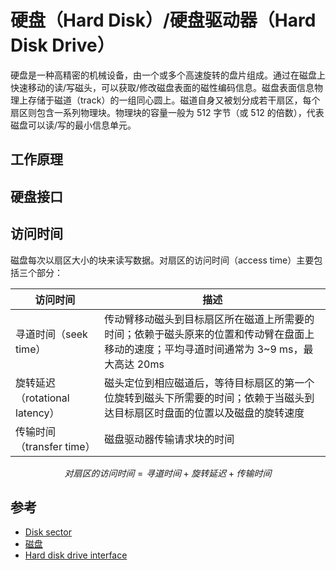 # 硬盘（Hard Disk）/硬盘驱动器（Hard Disk Drive）

硬盘是一种高精密的机械设备，由一个或多个高速旋转的盘片组成。通过在磁盘上快速移动的读/写磁头，可以获取/修改磁盘表面的磁性编码信息。磁盘表面信息物理上存储于磁道（track）的一组同心圆上。磁道自身又被划分成若干扇区，每个扇区则包含一系列物理块。物理块的容量一般为 512 字节（或 512 的倍数），代表磁盘可以读/写的最小信息单元。

## 工作原理

## 硬盘接口

## 访问时间

磁盘每次以扇区大小的块来读写数据。对扇区的访问时间（access time）主要包括三个部分：

| 访问时间                       | 描述                                                                                                                                     |
| ------------------------------ | ---------------------------------------------------------------------------------------------------------------------------------------- |
| 寻道时间（seek time）          | 传动臂移动磁头到目标扇区所在磁道上所需要的时间；依赖于磁头原来的位置和传动臂在盘面上移动的速度；平均寻道时间通常为 3~9 ms，最大高达 20ms |
| 旋转延迟（rotational latency） | 磁头定位到相应磁道后，等待目标扇区的第一个位旋转到磁头下所需要的时间；依赖于当磁头到达目标扇区时盘面的位置以及磁盘的旋转速度             |
| 传输时间（transfer time）      | 磁盘驱动器传输请求块的时间                                                                                                               |

```math
对扇区的访问时间 = 寻道时间 + 旋转延迟 + 传输时间
```

## 参考

* [Disk sector](https://en.wikipedia.org/wiki/Disk_sector#Sectors_versus_blocks)
* [磁盘](https://github.com/CyC2018/CS-Notes/blob/master/docs/notes/Linux.md#二磁盘)
* [Hard disk drive interface](https://en.wikipedia.org/wiki/Hard_disk_drive_interface)